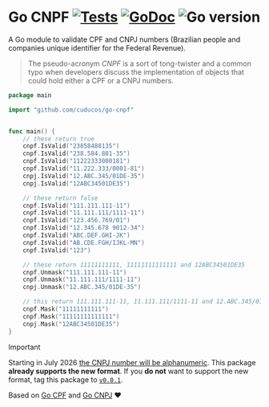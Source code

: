 # Go CNPF [![Tests](https://github.com/cuducos/go-cnpf/workflows/Tests/badge.svg)]() [![GoDoc](https://godoc.org/github.com/cuducos/go-cnpf?status.svg)](https://godoc.org/github.com/cuducos/go-cnpf) ![Go version](https://img.shields.io/github/go-mod/go-version/cuducos/go-cnpj)

A Go module to validate CPF and CNPJ numbers (Brazilian people and companies unique identifier for the Federal Revenue).

> The pseudo-acronym _CNPF_ is a sort of tong-twister and a common typo when developers discuss the implementation of objects that could hold either a CPF or a CNPJ numbers.

```go
package main

import "github.com/cuducos/go-cnpf"


func main() {
	// these return true
	cnpf.IsValid("23858488135")
	cnpf.IsValid("238.584.881-35")
	cnpf.IsValid("11222333000181")
	cnpf.IsValid("11.222.333/0001-81")
	cnpj.IsValid("12.ABC.345/01DE-35")
	cnpj.IsValid("12ABC34501DE35")

	// these return false
	cnpf.IsValid("111.111.111-11")
	cnpf.IsValid("11.111.111/1111-11")
	cnpf.IsValid("123.456.769/01")
	cnpf.IsValid("12.345.678 9012-34")
	cnpf.IsValid("ABC.DEF.GHI-JK")
	cnpf.IsValid("AB.CDE.FGH/IJKL-MN")
	cnpf.IsValid("123")

	// these return 11111111111, 11111111111111 and 12ABC34501DE35
	cnpf.Unmask("111.111.111-11")
	cnpf.Unmask("11.111.111/1111-11")
	cnpj.Unmask("12.ABC.345/01DE-35")

	// this return 111.111.111-11, 11.111.111/1111-11 and 12.ABC.345/01DE-35
	cnpf.Mask("11111111111")
	cnpf.Mask("11111111111111")	
	cnpj.Mask("12ABC34501DE35")
}
```
> [!IMPORTANT]
> Starting in July 2026 [the CNPJ number will be alphanumeric](https://www.gov.br/receitafederal/pt-br/acesso-a-informacao/acoes-e-programas/programas-e-atividades/cnpj-alfanumerico). This package **already supports the new format**. If you **do not** want to support the new format, tag this package to [`v0.0.1`](https://github.com/cuducos/go-cnpf/releases/tag/v0.0.1).

Based on [Go CPF](https://github.com/cuducos/go-cpf) and [Go CNPJ](https://github.com/cuducos/go-cnpj) ❤️
